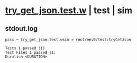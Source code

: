 # [try_get_json.test.w](../../../../../../examples/tests/sdk_tests/bucket/try_get_json.test.w) | test | sim

## stdout.log
```log
pass ─ try_get_json.test.wsim » root/env0/test:tryGetJson
 
Tests 1 passed (1)
Test Files 1 passed (1)
Duration <DURATION>
```

